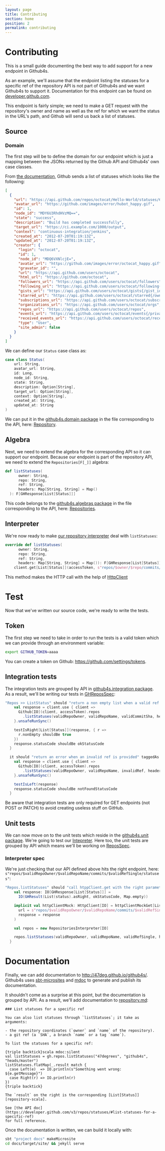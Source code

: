 ```yaml
---
layout: page
title: Contributing
section: home
position: 2
permalink: contributing
---
```


# Contributing

This is a small guide documenting the best way to add support for a new endpoint in Github4s.

As an example, we'll assume that the endpoint listing the statuses for a specific ref of
the repository API is not part of Github4s and we want Github4s to support it. Documentation for
this endpoint can be found on [developer.github.com][api-doc].

This endpoint is fairly simple; we need to make a GET request with the repository's owner and name
as well as the ref for which we want the status in the URL's path, and Github will send us back a
list of statuses.

## Source

### Domain

The first step will be to define the domain for our endpoint which is just a mapping between the
JSONs returned by the Github API and Github4s' own case classes.

From [the documentation][api-doc], Github sends a list of statuses which looks like the following:

```json
[
  {
    "url": "https://api.github.com/repos/octocat/Hello-World/statuses/6dcb09b5b57875f334f61aebed695e2e4193db5e",
    "avatar_url": "https://github.com/images/error/hubot_happy.gif",
    "id": 1,
    "node_id": "MDY6U3RhdHVzMQ==",
    "state": "success",
    "description": "Build has completed successfully",
    "target_url": "https://ci.example.com/1000/output",
    "context": "continuous-integration/jenkins",
    "created_at": "2012-07-20T01:19:13Z",
    "updated_at": "2012-07-20T01:19:13Z",
    "creator": {
      "login": "octocat",
      "id": 1,
      "node_id": "MDQ6VXNlcjE=",
      "avatar_url": "https://github.com/images/error/octocat_happy.gif",
      "gravatar_id": "",
      "url": "https://api.github.com/users/octocat",
      "html_url": "https://github.com/octocat",
      "followers_url": "https://api.github.com/users/octocat/followers",
      "following_url": "https://api.github.com/users/octocat/following{/other_user}",
      "gists_url": "https://api.github.com/users/octocat/gists{/gist_id}",
      "starred_url": "https://api.github.com/users/octocat/starred{/owner}{/repo}",
      "subscriptions_url": "https://api.github.com/users/octocat/subscriptions",
      "organizations_url": "https://api.github.com/users/octocat/orgs",
      "repos_url": "https://api.github.com/users/octocat/repos",
      "events_url": "https://api.github.com/users/octocat/events{/privacy}",
      "received_events_url": "https://api.github.com/users/octocat/received_events",
      "type": "User",
      "site_admin": false
    }
  }
]
```

We can define our `Status` case class as:

```scala mdoc:silent
case class Status(
    url: String,
    avatar_url: String,
    id: Long,
    node_id: String,
    state: String,
    description: Option[String],
    target_url: Option[String],
    context: Option[String],
    created_at: String,
    updated_at: String
)
```

We can put it in the [github4s.domain package][domain-pkg] in the file corresponding to the
API, here: [Repository][repos-domain].


## Algebra

Next, we need to extend the algebra for the corresponding API so it can support our endpoint.
Because our endpoint is part of the repository API, we need to extend the `Repositories[F[_]]` algebra:

```scala
def listStatuses(
      owner: String,
      repo: String,
      ref: String,
      headers: Map[String, String] = Map()
  ): F[GHResponse[List[Status]]]
```
This code belongs to the [github4s.algebras package][algebra-pkg] in the file corresponding
to the API, here: [Repositories][repos-algebra].

## Interpreter

We're now ready to make [our repository interpreter][repos-interpreter] deal with `listStatuses`:

```scala
override def listStatuses(
      owner: String,
      repo: String,
      ref: String,
      headers: Map[String, String] = Map()): F[GHResponse[List[Status]]] =
    client.get[List[Status]](accessToken, s"repos/$owner/$repo/commits/$ref/statuses", headers)
```

This method makes the HTTP call with the help of [HttpClient][httpclient]


# Test

Now that we've written our source code, we're ready to write the tests.

## Token

The first step we need to take in order to run the tests is a valid token which we can provide through an
environment variable:

```bash
export GITHUB_TOKEN=aaaa
```

You can create a token on Github: <https://github.com/settings/tokens>.

## Integration tests

The integration tests are grouped by API in [github4s.integration package][integ-pkg]. As a result,
we'll be writing our tests in [GHReposSpec][repos-integ-spec]:

```scala
"Repos >> ListStatus" should "return a non empty list when a valid ref is provided" taggedAs Integration in {
    val response = client.use { client =>
      Github[IO](client, accessToken).repos
        .listStatuses(validRepoOwner, validRepoName, validCommitSha, headers = headerUserAgent)
    }.unsafeRunSync()

    testIsRight[List[Status]](response, { r =>
      r.nonEmpty shouldBe true
    })
    response.statusCode shouldBe okStatusCode
  }

  it should "return an error when an invalid ref is provided" taggedAs Integration in {
    val response = client.use { client =>
      Github[IO](client, accessToken).repos
        .listStatuses(validRepoOwner, validRepoName, invalidRef, headers = headerUserAgent)
    }.unsafeRunSync()

    testIsLeft(response)
    response.statusCode shouldBe notFoundStatusCode
  }
```

Be aware that integration tests are only required for GET endpoints (not POST or PATCH) to avoid creating useless stuff on GitHub.

## Unit tests

We can now move on to the unit tests which reside in the [github4s.unit package][unit-pkg]. We're
going to test our [Intepreter][repos-interpreter]. Here too, the unit tests are
grouped by API which means we'll be working on [ReposSpec][repos-interpreter-spec].


### Interpreter spec

We're just checking that our API defined above hits the right endpoint, here:
`s"repos/$validRepoOwner/$validRepoName/commits/$validRefSingle/statuses"`:

```scala
"Repos.listStatuses" should "call htppClient.get with the right parameters" in {
    val response: IO[GHResponse[List[Status]]] =
      IO(GHResult(List(status).asRight, okStatusCode, Map.empty))

    implicit val httpClientMock: HttpClient[IO] = httpClientMockGet[List[Status]](
      url = s"repos/$validRepoOwner/$validRepoName/commits/$validRefSingle/statuses",
      response = response
    )

    val repos = new RepositoriesInterpreter[IO]

    repos.listStatuses(validRepoOwner, validRepoName, validRefSingle, headerUserAgent)
  }
```

# Documentation

Finally, we can add documentation to http://47deg.github.io/github4s/. Github4s uses
[sbt-microsites](https://github.com/47degrees/sbt-microsites) and [mdoc](https://github.com/scalameta/mdoc)
to generate and publish its documentation.

It shouldn't come as a surprise at this point, but the documentation is grouped by API. As a result,
we'll add documentation to [repository.md][repos-md]:

```text
### List statuses for a specific ref

You can also list statuses through `listStatuses`; it take as arguments:

- the repository coordinates (`owner` and `name` of the repository).
- a git ref (a `SHA`, a branch `name` or a tag `name`).

To list the statuses for a specific ref:

{triple backtick}scala mdoc:silent
val listStatuses = gh.repos.listStatuses("47degrees", "github4s", "heads/master")
listStatuses.flatMap(_.result match {
  case Left(e)  => IO.println(s"Something went wrong: ${e.getMessage}")
  case Right(r) => IO.println(r)
})
{triple backtick}

The `result` on the right is the corresponding [List[Status]][repository-scala].

See [the API doc](https://developer.github.com/v3/repos/statuses/#list-statuses-for-a-specific-ref)
for full reference.
```

Once the documentation is written, we can build it locally with:

```bash
sbt "project docs" makeMicrosite
cd docs/target/site/ && jekyll serve
```

[api-doc]: https://developer.github.com/v3/repos/statuses/#list-statuses-for-a-specific-ref
[repos-domain]: https://github.com/47degrees/github4s/blob/master/github4s/src/main/scala/github4s/domain/Repository.scala
[domain-pkg]: https://github.com/47degrees/github4s/blob/master/github4s/src/main/scala/github4s/domain/
[repos-algebra]: https://github.com/47degrees/github4s/blob/master/github4s/src/main/scala/github4s/algebras/Repositories.scala
[algebra-pkg]: https://github.com/47degrees/github4s/blob/master/github4s/src/main/scala/github4s/algebras/
[repos-interpreter]: https://github.com/47degrees/github4s/blob/master/github4s/src/main/scala/github4s/interpreters/RepositoriesInterpreter.scala
[httpclient]: https://github.com/47degrees/github4s/blob/master/github4s/src/main/scala/github4s/http/HttpClient.scala
[integ-pkg]: https://github.com/47degrees/github4s/blob/master/github4s/src/test/scala/github4s/integration/
[repos-integ-spec]: https://github.com/47degrees/github4s/blob/master/github4s/src/test/scala/github4s/integration/GHReposSpec.scala
[unit-pkg]: https://github.com/47degrees/github4s/tree/master/github4s/src/test/scala/github4s/unit
[repos-interpreter-spec]: https://github.com/47degrees/github4s/blob/master/github4s/src/test/scala/github4s/unit/ReposSpec.scala
[repos-md]: https://github.com/47degrees/github4s/blob/master/docs/docs/repository.md
